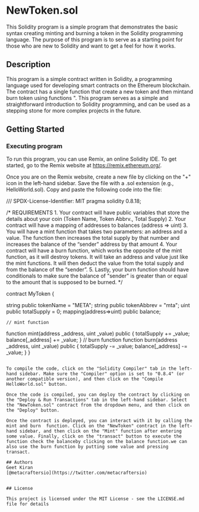 # NewToken.sol

This Solidity program is a simple  program that demonstrates the basic syntax creating minting and burning a token in  the Solidity programming language. The purpose of this program is to serve as a starting point for those who are new to Solidity and want to get a feel for how it works.

## Description

This program is a simple contract written in Solidity, a programming language used for developing smart contracts on the Ethereum blockchain. The contract has a single function that create a new token and then mintand burn  token using  functions ". This program serves as a simple and straightforward introduction to Solidity programming, and can be used as a stepping stone for more complex projects in the future.

## Getting Started

### Executing program

To run this program, you can use Remix, an online Solidity IDE. To get started, go to the Remix website at https://remix.ethereum.org/.

Once you are on the Remix website, create a new file by clicking on the "+" icon in the left-hand sidebar. Save the file with a .sol extension (e.g., HelloWorld.sol). Copy and paste the following code into the file:

/// SPDX-License-Identifier: MIT
pragma solidity 0.8.18;

/*
       REQUIREMENTS
    1. Your contract will have public variables that store the details about your coin (Token Name, Token Abbrv., Total Supply)
    2. Your contract will have a mapping of addresses to balances (address => uint)
    3. You will have a mint function that takes two parameters: an address and a value. 
       The function then increases the total supply by that number and increases the balance 
       of the “sender” address by that amount
    4. Your contract will have a burn function, which works the opposite of the mint function, as it will destroy tokens. 
       It will take an address and value just like the mint functions. It will then deduct the value from the total supply 
       and from the balance of the “sender”.
    5. Lastly, your burn function should have conditionals to make sure the balance of "sender" is greater than or equal 
       to the amount that is supposed to be burned.
*/

contract MyToken {

string public tokenName = "META";
string public tokenAbbrev = "mta";
uint public totalSupply = 0;
mapping(address=>uint) public balance;

    // mint function
function mint(address _address, uint _value) public {
    totalSupply += _value;
    balance[_address] += _value;
}
    // burn function
function burn(address _address, uint _value) public {
    totalSupply -= _value;
    balance[_address] -= _value;
}
}


```

To compile the code, click on the "Solidity Compiler" tab in the left-hand sidebar. Make sure the "Compiler" option is set to "0.8.4" (or another compatible version), and then click on the "Compile HelloWorld.sol" button.

Once the code is compiled, you can deploy the contract by clicking on the "Deploy & Run Transactions" tab in the left-hand sidebar. Select the "NewToken.sol" contract from the dropdown menu, and then click on the "Deploy" button.

Once the contract is deployed, you can interact with it by calling the mint and burn  function. Click on the "NewToken" contract in the left-hand sidebar, and then click on the "Mint" function after entering some value. Finally, click on the "transact" button to execute the function check the balanceby clicking on the balance function.we can also use the burn function by putting some value and pressing transact.

## Authors
Geet Kiran 
[@metacraftersio](https://twitter.com/metacraftersio)


## License

This project is licensed under the MIT License - see the LICENSE.md file for details
